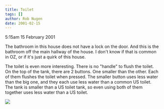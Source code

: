 ```yaml
---
title: Toilet
tags: []
author: Rob Nugen
date: 2001-02-15
---
```


<p class=date>5:15am 15 February 2001</p>

<p>The bathroom in this house does not have a lock on
the door.  And this is the bathroom off the main
hallway of the house.  I don't know if that is common
in OZ, or if it's just a quirk of this house.</p>

<p>The toilet is even more interesting.  There is no
"handle" to flush the toilet.  On the top of the tank,
there are 2 buttons.  One smaller than the other. 
Each of them flushes the toilet when pressed.  The
smaller button uses less water than the big one, and
they each use less water than a common US toilet.  The
tank is smaller than a US toilet tank, so even using
both of them together uses less water than a US
toilet.</p>

<p><img src="/images/rob/wL-ROB.gif"/></p>
